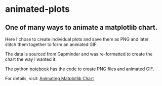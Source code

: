 # animated-plots
## One of many ways to animate a matplotlib chart. 

Here I chose to create individual plots and save them as PNG and later stitch them together to form an animated GIF.

The data is sourced from Gapminder and was re-formatted to create the chart the way I wanted it.

The python [notebook](https://github.com/justinpolackal/animated-plots/blob/master/BirthAndMortalityRate_OverYears.ipynb) has the code to create PNG files and animated GIF.

For details, visit: [Animating Matplotlib Chart](http://www.notespoint.com/matplotlib-animation/)



